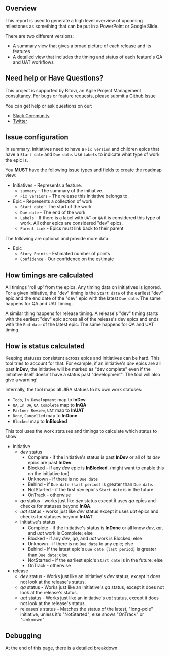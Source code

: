 ## Overview

This report is used to generate a high level overview of upcoming milestones as something
that can be put in a PowerPoint or Google Slide.

There are two different versions:

- A summary view that gives a broad picture of each release and its features
- A detailed view that includes the timing and status of each feature's QA and UAT workflows

## Need help or Have Questions?

This project is supported by Bitovi, an Agile Project Management consultancy. For bugs or feature requests, please submit a [Github Issue](https://github.com/bitovi/jira-timeline-report/issues)

You can get help or ask questions on our:

- [Slack Community](https://www.bitovi.com/community/slack)
- [Twitter](https://twitter.com/bitovi)


## Issue configuration


In summary, initiatives need to have a `Fix version` and children epics that have a `Start date` and `Due date`. Use
`Labels` to indicate what type of work the epic is.

You __MUST__ have the following issue types and fields to create the roadmap view:

- Initiatives - Represents a feature.
	- `summary` - The summary of the initiative.
	- `Fix versions` - The release this initiative belongs to.
- Epic - Represents a collection of work
	- `Start date` - The start of the work
	- `Due date` - The end of the work
	- `Labels` - If there is a label with `UAT` or `QA` it is considered this type of work. All other epics are considered "dev" epics.
	- `Parent Link` - Epics must link back to their parent

The following are optional and provide more data:

- Epic
	- `Story Points` - Estimated number of points
	- `Confidence` - Our confidence on the estimate



## How timings are calculated

All timings 'roll up' from the epics. Any timing data on initiatives is ignored. For a given initiative,
the "dev" timing is the `Start date` of the earliest "dev" epic and the end date of
the "dev" epic with the latest `Due date`. The same happens for QA and UAT timing.

A similar thing happens for release timing. A release's "dev" timing starts with the earliest "dev" epic across all
of the release's dev epics and ends with the `End date` of the latest epic. The same happens for QA and UAT timing.

## How is status calculated

Keeping statuses consistent across epics and initiatives can be hard. This tool tries to
account for that. For example, if an initiative's _dev_ epics are all past __InDev__, the initiative
will be marked as "dev complete" even if the initiative itself doesn't have a status past "development". The tool
will also give a warning!

Internally, the tool maps all JIRA statues to its own work statuses:

- `Todo`, `In Development` map to __InDev__
- `QA`, `In QA`, `QA Complete` map to __InQA__
-  `Partner Review`, `UAT` map to __InUAT__
- `Done`, `Cancelled` map to __InDone__
- `Blocked` map to __InBlocked__

This tool uses the work statuses and timings to calculate which status to show

- initiative
	- _dev_ status
		- Complete - if the initiative's status is past __InDev__ or all of its _dev_ epics are past __InDev__.
		- Blocked - if any _dev_ epic is __InBlocked__. (might want to enable this on the initiative too)
		- Unknown - if there is no `Due date`
		- Behind - if `Due date (last period)` is greater than `Due date`.
		- NotStarted - if the first _dev_ epic's `Start date` is in the future.
		- OnTrack - otherwise
	- _qa_ status - works just like _dev_ status except it uses _qa_ epics and checks for statuses beyond __InQA__.
	- _uat_ status - works just like _dev_ status except it uses _uat_ epics and checks for statuses beyond __InUAT__.
	- initiative's status
		- Complete - if the initiative's status is __InDone__ or all know _dev_, _qa_, and _uat_ work is Complete; else
		- Blocked - if any _dev_, _qa_, and _uat_ work is Blocked; else
		- Unknown - if there is no `Due date` to any epic; else
		- Behind - if the latest epic's `Due date (last period)` is greater than `Due date`; else
		- NotStarted - if the earliest epic's `Start date` is in the future; else
		- OnTrack - otherwise
- release
	- _dev_ status - Works just like an initiative's _dev_ status, except it does not look at the release's status.
	- _qa_ status - Works just like an initiative's _qa_ status, except it does not look at the release's status.
	- _uat_ status - Works just like an initiative's _uat_ status, except it does not look at the release's status.
	- releases's status - Matches the status of the latest, "long-pole" initiative, unless it's "NotStarted"; else shows "OnTrack" or "Unknown"

## Debugging

At the end of this page, there is a detailed breakdown.  
